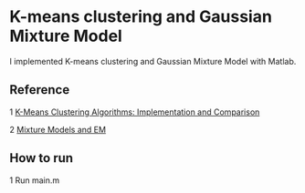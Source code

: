 # K-means clustering and Gaussian Mixture Model

I implemented K-means clustering and Gaussian Mixture Model with Matlab.




## Reference
1 [K-Means Clustering Algorithms: Implementation and Comparison](https://ieeexplore.ieee.org/document/4392591)

2 [Mixture Models and EM](http://www.cse.psu.edu/~rtc12/CSE586Spring2010/papers/prmlMixturesEM.pdf)

## How to run
1 Run main.m